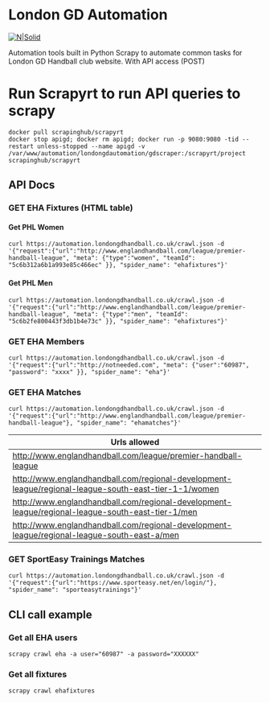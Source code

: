 # London GD Automation

[![N|Solid](https://londongdhandball.co.uk/templates/londongd2015/img/logo.png)](https://londongdhandball.co.uk)

Automation tools built in Python Scrapy to automate common tasks for London GD Handball club website. With API access (POST)

# Run Scrapyrt to run API queries to scrapy
```
docker pull scrapinghub/scrapyrt
docker stop apigd; docker rm apigd; docker run -p 9080:9080 -tid --restart unless-stopped --name apigd -v /var/www/automation/londongdautomation/gdscraper:/scrapyrt/project scrapinghub/scrapyrt
```


## API Docs

### GET EHA Fixtures (HTML table)
#### Get PHL Women
```
curl https://automation.londongdhandball.co.uk/crawl.json -d '{"request":{"url":"http://www.englandhandball.com/league/premier-handball-league", "meta": {"type":"women", "teamId": "5c6b312a6b1a993e85c466ec" }}, "spider_name": "ehafixtures"}'
  ```
  
#### Get PHL Men
```
curl https://automation.londongdhandball.co.uk/crawl.json -d '{"request":{"url":"http://www.englandhandball.com/league/premier-handball-league", "meta": {"type":"men", "teamId": "5c6b2fe800443f3db1b4e73c" }}, "spider_name": "ehafixtures"}'
  ```  



### GET EHA Members
```
curl https://automation.londongdhandball.co.uk/crawl.json -d '{"request":{"url":"http://notneeded.com", "meta": {"user":"60987", "password": "xxxx" }}, "spider_name": "eha"}'
  ```


### GET EHA Matches
```
curl https://automation.londongdhandball.co.uk/crawl.json -d '{"request":{"url":"http://www.englandhandball.com/league/premier-handball-league"}, "spider_name": "ehamatches"}'
  ```
| Urls allowed        |
| ------------- |
| http://www.englandhandball.com/league/premier-handball-league |
| http://www.englandhandball.com/regional-development-league/regional-league-south-east-tier-1-1/women |
| http://www.englandhandball.com/regional-development-league/regional-league-south-east-tier-1/men |
| http://www.englandhandball.com/regional-development-league/regional-league-south-east-a/men |


### GET SportEasy Trainings Matches
```
curl https://automation.londongdhandball.co.uk/crawl.json -d '{"request":{"url":"https://www.sporteasy.net/en/login/"}, "spider_name": "sporteasytrainings"}'
  ```



## CLI call example
### Get all EHA users
```
scrapy crawl eha -a user="60987" -a password="XXXXXX"
```
### Get all fixtures
```
scrapy crawl ehafixtures
```

